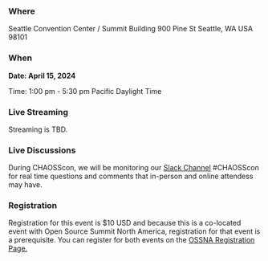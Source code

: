 ### Where
Seattle Convention Center / Summit Building
900 Pine St
Seattle, WA USA
98101

### When

**Date: April 15, 2024**

Time: 1:00 pm - 5:30 pm Pacific Daylight Time

### Live Streaming

Streaming is TBD.

### Live Discussions 

During CHAOSScon, we will be monitoring our [Slack Channel](https://join.slack.com/t/chaoss-workspace/shared_invite/zt-r65szij9-QajX59hkZUct82b0uACA6g) #CHAOSScon for real time questions and comments that in-person and online attendess may have. 

### Registration

Registration for this event is $10 USD and because this is a co-located event with Open Source Summit North America, registration for that event is a prerequisite. You can register for both events on the [OSSNA Registration Page.](https://events.linuxfoundation.org/open-source-summit-north-america/register/)
